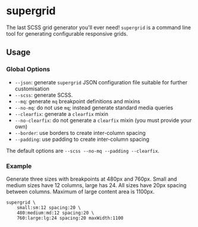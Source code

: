 # supergrid

The last SCSS grid generator you'll ever need! `supergrid` is a command line tool for generating configurable responsive grids.

## Usage

### Global Options

  * `--json`: generate `supergrid` JSON configuration file suitable for further customisation
  * `--scss`: generate SCSS.
  * `--mq`: generate `mq` breakpoint definitions and mixins
  * `--no-mq`: do not use `mq`; instead generate standard media queries
  * `--clearfix`: generate a `clearfix` mixin
  * `--no-clearfix`: do not generate a `clearfix` mixin (you must provide your own)
  * `--border`: use borders to create inter-column spacing
  * `--padding`: use padding to create inter-column spacing

The default options are `--scss --no-mq --padding --clearfix`.

### Example

Generate three sizes with breakpoints at 480px and 760px. Small and medium sizes have 12 columns, large has 24. All sizes have 20px spacing between columns. Maximum of large content area is 1100px.

	supergrid \
		small:sm:12 spacing:20 \
		480:medium:md:12 spacing:20 \
		760:large:lg:24 spacing:20 maxWidth:1100